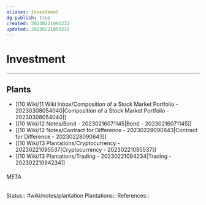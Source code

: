 ```yaml
---
aliases: Investment
dg-publish: true
created: 20230221093232
updated: 20230221093232
---
```

# Investment
---



## Plants
- [[10 Wiki/11 Wiki Inbox/Composition of a Stock Market Portfolio - 20230308054040\|Composition of a Stock Market Portfolio - 20230308054040]]
- [[10 Wiki/12 Notes/Bond - 20230216071145\|Bond - 20230216071145]]
- [[10 Wiki/12 Notes/Contract for Difference - 20230228090643\|Contract for Difference - 20230228090643]]
- [[10 Wiki/13 Plantations/Cryptocurrency - 20230221095537\|Cryptocurrency - 20230221095537]]
- [[10 Wiki/13 Plantations/Trading - 20230221094234\|Trading - 20230221094234]]




###### META
Status:: #wiki/notes/plantation
Plantations:: 
References:: 
